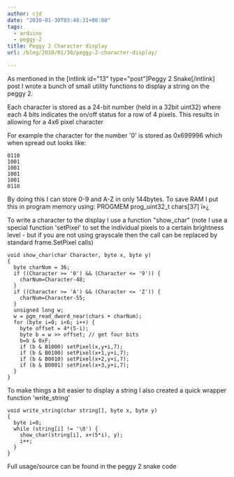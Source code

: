 ```yaml
---
author: cjd
date: "2010-01-30T03:48:31+00:00"
tags:
  - arduino
  - peggy-2
title: Peggy 2 Character display
url: /blog/2010/01/30/peggy-2-character-display/

---
```

As mentioned in the  \[intlink id="13" type="post"\]Peggy 2 Snake\[/intlink\] post I wrote a bunch of small utility functions to display a string on the peggy 2.

Each character is stored as a 24-bit number (held in a 32bit uint32) where each 4 bits indicates the on/off status for a row of 4 pixels. This results in allowing for a 4x6 pixel character

For example the character for the number '0' is stored as 0x699996 which when spread out looks like:

``` binary
0110
1001
1001
1001
1001
0110
```

By doing this I can store 0-9 and A-Z in only 144bytes.
To save RAM I put this in program memory using: PROGMEM prog\_uint32\_t chars\[37\] ï»¿

To write a character to the display I use a function "show\_char" (note I use a special function 'setPixel' to set the individual pixels to a certain brightness level - but if you are not using grayscale then the call can be replaced by standard frame.SetPixel calls)

``` arduino
void show_char(char Character, byte x, byte y)
{
  byte charNum = 36;
  if ((Character >= '0') && (Character <= '9')) {
    charNum=Character-48;
  }
  if ((Character >= 'A') && (Character <= 'Z')) {
    charNum=Character-55;
  }
  unsigned long w;
  w = pgm_read_dword_near(chars + charNum);
  for (byte i=0; i<6; i++) {
    byte offset = 4*(5-i);
    byte b = w >> offset; // get four bits
    b=b & 0xF;
    if (b & B1000) setPixel(x,y+i,7);
    if (b & B0100) setPixel(x+1,y+i,7);
    if (b & B0010) setPixel(x+2,y+i,7);
    if (b & B0001) setPixel(x+3,y+i,7);
  }
}

```

To make things a bit easier to display a string I also created a quick wrapper function 'write\_string'

``` arduino
void write_string(char string[], byte x, byte y)
{
  byte i=0;
  while (string[i] != '\0') {
    show_char(string[i], x+(5*i), y);
    i++;
  }
}

```

Full usage/source can be found in the peggy 2 snake code
